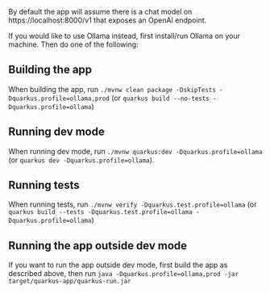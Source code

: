By default the app will assume there is a chat model on https://localhost:8000/v1 that exposes an OpenAI endpoint.

If you would like to use Ollama instead, first install/run Ollama on your machine. Then do one of the following:

## Building the app
When building the app, run `./mvnw clean package -DskipTests -Dquarkus.profile=ollama,prod` (or `quarkus build --no-tests -Dquarkus.profile=ollama`)

## Running dev mode
When running dev mode, run `./mvnw quarkus:dev -Dquarkus.profile=ollama` (or `quarkus dev -Dquarkus.profile=ollama`).

## Running tests
When running tests, run `./mvnw verify -Dquarkus.test.profile=ollama` (or `quarkus build --tests -Dquarkus.test.profile=ollama -Dquarkus.profile=ollama`)

## Running the app outside dev mode
If you want to run the app outside dev mode, first build the app as described above, then run `java -Dquarkus.profile=ollama,prod -jar target/quarkus-app/quarkus-run.jar`